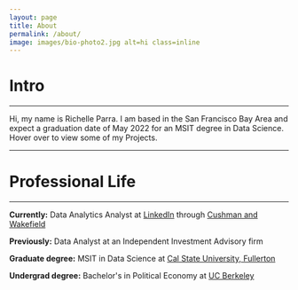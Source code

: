 ```yaml
---
layout: page
title: About
permalink: /about/
image: images/bio-photo2.jpg alt=hi class=inline
---
```

<h1>Intro</h1>
<hr>
Hi, my name is Richelle Parra. I am based in the San Francisco Bay Area and expect a graduation date of May 2022 for an MSIT degree in Data Science. Hover over to view some of my Projects.
<hr>
<h1>Professional Life</h1>
<hr>
<p><b>Currently:</b> Data Analytics Analyst at <a href="www.linkedin.com">LinkedIn</a> through <a href="https://www.linkedin.com/company/cushman-&-wakefield/">Cushman and Wakefield</a></p>

<p><b>Previously:</b> Data Analyst at an Independent Investment Advisory firm</p>

<p><b>Graduate degree:</b> MSIT in Data Science at <a href="https://business.fullerton.edu/Programs/Graduate">Cal State University, Fullerton</a></p>

<p><b>Undergrad degree:</b> Bachelor's in Political Economy at <a href="https://www.berkeley.edu">UC Berkeley</a></p>
